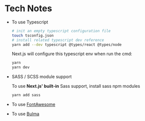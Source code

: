 # Tech Notes

* To use Typescript

    ```bash
    # init an empty typescript configuration file
    touch tsconfig.json
    # install related typescript dev reference
    yarn add --dev typescript @types/react @types/node
    ```
    
    Next.js will configure this typescript env when run the cmd:
    ```bash
    yarn
    yarn dev
    ```

* SASS / SCSS module support

  To use **Next.js' built-in** Sass support, install sass npm modules

  ```bash
  yarn add sass  
  ```

* To use [FontAwesome](https://fontawesome.com/how-to-use/on-the-web/using-with/react)
* To use [Bulma](https://bulma.io)